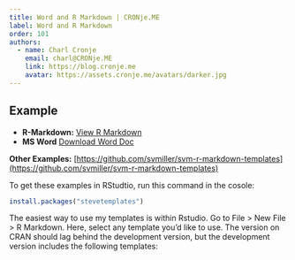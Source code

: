 ```yaml
--- 
title: Word and R Markdown | CRONje.ME
label: Word and R Markdown
order: 101
authors:
  - name: Charl Cronje
    email: charl@CRONje.ME
    link: https://blog.cronje.me
    avatar: https://assets.cronje.me/avatars/darker.jpg
---
```

## Example

- **R-Markdown:** [View R Markdown](wordExample/svm-word-docx-example.Rmd)
- **MS Word** [Download Word Doc](wordExample/svm-word-docx-example.docx)

**Other Examples:** [https://github.com/svmiller/svm-r-markdown-templates](https://github.com/svmiller/svm-r-markdown-templates)

To get these examples in RStudtio, run this command in the cosole:

```R
install.packages("stevetemplates")
```

The easiest way to use my templates is within Rstudio. Go to File > New File > R Markdown. Here, select any template you’d like to use. The version on CRAN should lag behind the development version, but the development version includes the following templates: